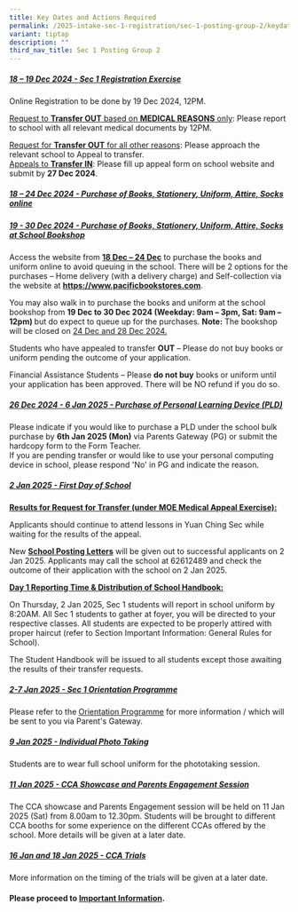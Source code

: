 ```yaml
---
title: Key Dates and Actions Required
permalink: /2025-intake-sec-1-registration/sec-1-posting-group-2/keydatesandactionsrequired/
variant: tiptap
description: ""
third_nav_title: Sec 1 Posting Group 2
---
```

<h5><strong><u>18 – 19 Dec 2024 - Sec 1 Registration Exercise</u></strong></h5>
<p>Online Registration to be done by 19 Dec 2024, 12PM.</p>
<p><u>Request to </u><strong><u>Transfer OUT</u></strong><u> based on </u><strong><u>MEDICAL REASONS</u></strong><u> only</u>:
Please report to school with all relevant medical documents by 12PM.</p>
<p><u>Request for </u><strong><u>Transfer OUT</u></strong><u> for all other reasons</u>:
Please approach the relevant school to Appeal to transfer.
<br><u>Appeals to </u><strong><u>Transfer IN</u></strong>: Please fill up
appeal form on school website and submit by <strong>27 Dec 2024</strong>.</p>
<h5><strong><u>18 – 24 Dec 2024 - Purchase of Books, Stationery, Uniform, Attire, Socks online</u></strong></h5>
<h5><strong><u>19 - 30 Dec 2024 - Purchase of Books, Stationery, Uniform, Attire, Socks at School Bookshop</u></strong></h5>
<p></p>
<p>Access the website from <strong><u>18 Dec – 24 Dec</u></strong> to purchase
the books and uniform online to avoid queuing in the school. There will
be 2 options for the purchases – Home delivery (with a delivery charge)
and Self-collection via the website at&nbsp;<strong><a href="https://www.pacificbookstores.com" rel="noopener noreferrer nofollow" target="_blank">https://www.pacificbookstores.com</a></strong>.</p>
<p>You may also walk in to purchase the books and uniform at the school bookshop
from <strong>19 Dec to 30 Dec 2024 (Weekday: 9am – 3pm, Sat: 9am – 12pm) </strong>but
do expect to queue up for the purchases. <strong>Note:</strong> The bookshop
will be closed on <u>24 Dec and 28 Dec 2024.</u>
</p>
<p></p>
<p>Students who have appealed to transfer&nbsp;<strong>OUT</strong>&nbsp;–
Please do not buy books or uniform pending the outcome of your application.</p>
<p>Financial Assistance Students – Please&nbsp;<strong>do not buy</strong>&nbsp;books
or uniform until your application has been approved. There will be NO refund
if you do so.</p>
<p></p>
<h5><strong><u>26 Dec 2024 - 6 Jan 2025 - Purchase of Personal Learning Device (PLD)</u></strong></h5>
<p>Please indicate if you would like to purchase a PLD under the school bulk
purchase by <strong>6th Jan 2025 (Mon)</strong> via Parents Gateway (PG)
or submit the hardcopy form to the Form Teacher.
<br>If you are pending transfer or would like to use your personal computing
device in school, please respond 'No' in PG and indicate the reason.</p>
<h5><strong><u>2 Jan 2025 - First Day of School</u></strong></h5>
<p><strong><u>Results for Request for Transfer (under MOE Medical Appeal Exercise):</u></strong>
</p>
<p>Applicants should continue to attend lessons in Yuan Ching Sec while waiting
for the results of the appeal.</p>
<p>New&nbsp;<strong><u>School Posting Letters</u></strong>&nbsp;will be given
out to successful applicants on 2 Jan 2025. Applicants may call the school
at 62612489 and check the outcome of their application with the school
on 2 Jan 2025.</p>
<p><strong><u>Day 1 Reporting Time &amp; Distribution of School Handbook:</u></strong>
</p>
<p>On Thursday, 2 Jan 2025, Sec 1 students will report in school uniform
by 8:20AM. All Sec 1 students to gather at foyer, you will be directed
to your respective classes. All students are expected to be properly attired
with proper haircut (refer to Section Important Information: General Rules
for School).</p>
<p></p>
<p>The Student Handbook will be issued to all students except those awaiting
the results of their transfer requests.</p>
<h5><strong><u>2-7 Jan 2025 - Sec 1 Orientation Programme</u></strong></h5>
<p>Please refer to the <a href="/files/Sec_1_Orientation_2025.pdf" rel="noopener noreferrer nofollow" target="_blank">Orientation Programme</a> for more
information / which will be sent to you via Parent's Gateway.</p>
<h5><strong><u>9 Jan 2025 - Individual Photo Taking</u></strong></h5>
<p>Students are to wear full school uniform for the phototaking session.</p>
<h5><strong><u>11 Jan 2025 - CCA Showcase and Parents Engagement Session</u></strong></h5>
<p>The CCA showcase and Parents Engagement session will be held on 11 Jan
2025 (Sat) from 8.00am to 12.30pm. Students will be brought to different
CCA booths for some experience on the different CCAs offered by the school.
More details will be given at a later date.</p>
<h5><strong><u>16 Jan and 18 Jan 2025 - CCA Trials</u></strong></h5>
<p>More information on the timing of the trials will be given at a later
date.
<br>
</p>
<h4>Please proceed to <a href="/2025-intake-sec-1-registration/sec-1-posting-group-2/importantinformation/" rel="noopener noreferrer nofollow" target="_blank">Important Information</a>.</h4>
<p></p>